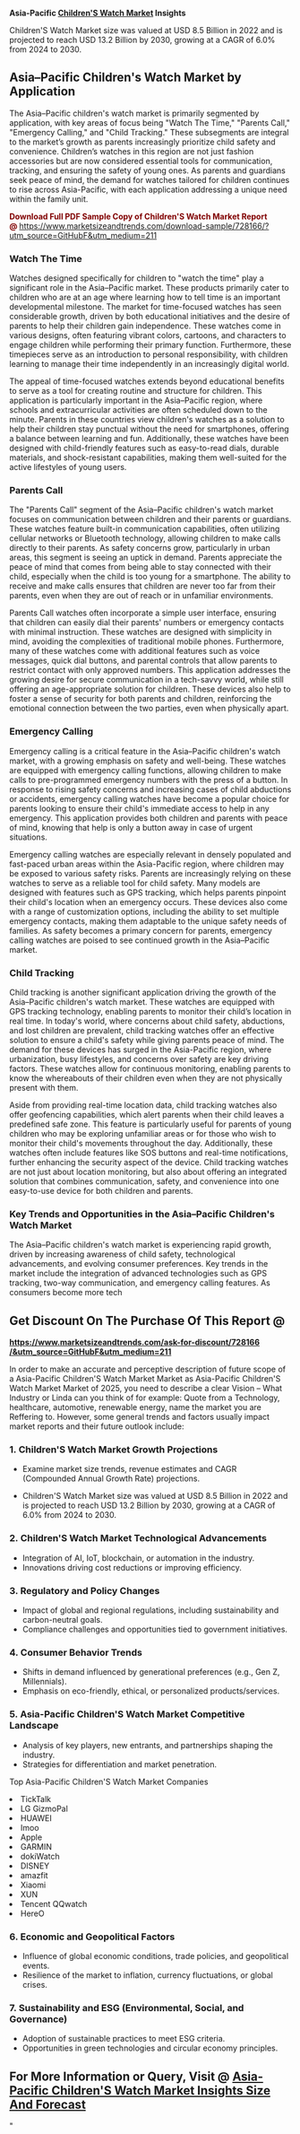 <p><strong>Asia-Pacific&nbsp;<a href=""https://www.marketsizeandtrends.com/download-sample/728166/&amp;utm_source=GitHubF&amp;utm_medium=211"">Children'S Watch Market</a> Insights</strong></p><p>Children'S Watch Market size was valued at USD 8.5 Billion in 2022 and is projected to reach USD 13.2 Billion by 2030, growing at a CAGR of 6.0% from 2024 to 2030.</p><p><h2>Asia–Pacific Children's Watch Market by Application</h2><p>The Asia–Pacific children's watch market is primarily segmented by application, with key areas of focus being "Watch The Time," "Parents Call," "Emergency Calling," and "Child Tracking." These subsegments are integral to the market’s growth as parents increasingly prioritize child safety and convenience. Children’s watches in this region are not just fashion accessories but are now considered essential tools for communication, tracking, and ensuring the safety of young ones. As parents and guardians seek peace of mind, the demand for watches tailored for children continues to rise across Asia-Pacific, with each application addressing a unique need within the family unit. </p><p><p><strong><span style="color: #800000;">Download Full PDF Sample Copy of Children'S Watch Market Report @</span>&nbsp;</strong><a href="https://www.marketsizeandtrends.com/download-sample/728166/?utm_source=GitHubF&amp;utm_medium=211" target="_blank">https://www.marketsizeandtrends.com/download-sample/728166/?utm_source=GitHubF&amp;utm_medium=211</a></p></p><h3>Watch The Time</h3><p>Watches designed specifically for children to "watch the time" play a significant role in the Asia–Pacific market. These products primarily cater to children who are at an age where learning how to tell time is an important developmental milestone. The market for time-focused watches has seen considerable growth, driven by both educational initiatives and the desire of parents to help their children gain independence. These watches come in various designs, often featuring vibrant colors, cartoons, and characters to engage children while performing their primary function. Furthermore, these timepieces serve as an introduction to personal responsibility, with children learning to manage their time independently in an increasingly digital world.</p><p>The appeal of time-focused watches extends beyond educational benefits to serve as a tool for creating routine and structure for children. This application is particularly important in the Asia–Pacific region, where schools and extracurricular activities are often scheduled down to the minute. Parents in these countries view children's watches as a solution to help their children stay punctual without the need for smartphones, offering a balance between learning and fun. Additionally, these watches have been designed with child-friendly features such as easy-to-read dials, durable materials, and shock-resistant capabilities, making them well-suited for the active lifestyles of young users.</p><h3>Parents Call</h3><p>The "Parents Call" segment of the Asia–Pacific children's watch market focuses on communication between children and their parents or guardians. These watches feature built-in communication capabilities, often utilizing cellular networks or Bluetooth technology, allowing children to make calls directly to their parents. As safety concerns grow, particularly in urban areas, this segment is seeing an uptick in demand. Parents appreciate the peace of mind that comes from being able to stay connected with their child, especially when the child is too young for a smartphone. The ability to receive and make calls ensures that children are never too far from their parents, even when they are out of reach or in unfamiliar environments.</p><p>Parents Call watches often incorporate a simple user interface, ensuring that children can easily dial their parents' numbers or emergency contacts with minimal instruction. These watches are designed with simplicity in mind, avoiding the complexities of traditional mobile phones. Furthermore, many of these watches come with additional features such as voice messages, quick dial buttons, and parental controls that allow parents to restrict contact with only approved numbers. This application addresses the growing desire for secure communication in a tech-savvy world, while still offering an age-appropriate solution for children. These devices also help to foster a sense of security for both parents and children, reinforcing the emotional connection between the two parties, even when physically apart.</p><h3>Emergency Calling</h3><p>Emergency calling is a critical feature in the Asia–Pacific children's watch market, with a growing emphasis on safety and well-being. These watches are equipped with emergency calling functions, allowing children to make calls to pre-programmed emergency numbers with the press of a button. In response to rising safety concerns and increasing cases of child abductions or accidents, emergency calling watches have become a popular choice for parents looking to ensure their child's immediate access to help in any emergency. This application provides both children and parents with peace of mind, knowing that help is only a button away in case of urgent situations.</p><p>Emergency calling watches are especially relevant in densely populated and fast-paced urban areas within the Asia-Pacific region, where children may be exposed to various safety risks. Parents are increasingly relying on these watches to serve as a reliable tool for child safety. Many models are designed with features such as GPS tracking, which helps parents pinpoint their child's location when an emergency occurs. These devices also come with a range of customization options, including the ability to set multiple emergency contacts, making them adaptable to the unique safety needs of families. As safety becomes a primary concern for parents, emergency calling watches are poised to see continued growth in the Asia–Pacific market.</p><h3>Child Tracking</h3><p>Child tracking is another significant application driving the growth of the Asia–Pacific children's watch market. These watches are equipped with GPS tracking technology, enabling parents to monitor their child’s location in real time. In today's world, where concerns about child safety, abductions, and lost children are prevalent, child tracking watches offer an effective solution to ensure a child's safety while giving parents peace of mind. The demand for these devices has surged in the Asia-Pacific region, where urbanization, busy lifestyles, and concerns over safety are key driving factors. These watches allow for continuous monitoring, enabling parents to know the whereabouts of their children even when they are not physically present with them.</p><p>Aside from providing real-time location data, child tracking watches also offer geofencing capabilities, which alert parents when their child leaves a predefined safe zone. This feature is particularly useful for parents of young children who may be exploring unfamiliar areas or for those who wish to monitor their child's movements throughout the day. Additionally, these watches often include features like SOS buttons and real-time notifications, further enhancing the security aspect of the device. Child tracking watches are not just about location monitoring, but also about offering an integrated solution that combines communication, safety, and convenience into one easy-to-use device for both children and parents.</p><h3>Key Trends and Opportunities in the Asia–Pacific Children's Watch Market</h3><p>The Asia–Pacific children's watch market is experiencing rapid growth, driven by increasing awareness of child safety, technological advancements, and evolving consumer preferences. Key trends in the market include the integration of advanced technologies such as GPS tracking, two-way communication, and emergency calling features. As consumers become more tech</p><h2><strong>Get Discount On The Purchase Of This Report @&nbsp;</strong></h2><p><strong><a href=""https://www.marketsizeandtrends.com/ask-for-discount/728166/&amp;utm_source=GitHubF&amp;utm_medium=211"" target=""_blank"">https://www.marketsizeandtrends.com/ask-for-discount/728166<br />/&amp;utm_source=GitHubF&amp;utm_medium=211</a></strong></p><p>In order to make an accurate and perceptive description of future scope of a Asia-Pacific&nbsp;Children'S Watch Market Market as Asia-Pacific&nbsp;Children'S Watch Market Market of 2025, you need to describe a clear Vision &ndash; What Industry or Linda can you think of for example: Quote from a Technology, healthcare, automotive, renewable energy, name the market you are Reffering to. However, some general trends and factors usually impact market reports and their future outlook include:</p><h3>1.&nbsp;<strong>Children'S Watch Market Growth Projections</strong></h3><ul><li>Examine market size trends, revenue estimates and CAGR (Compounded Annual Growth Rate) projections.</li><li><p>Children'S Watch Market size was valued at USD 8.5 Billion in 2022 and is projected to reach USD 13.2 Billion by 2030, growing at a CAGR of 6.0% from 2024 to 2030.</p></li></ul><h3>2.&nbsp;<strong>Children'S Watch Market Technological Advancements</strong></h3><ul><li>Integration of AI, IoT, blockchain, or automation in the industry.</li><li>Innovations driving cost reductions or improving efficiency.</li></ul><h3>3.&nbsp;<strong>Regulatory and Policy Changes</strong></h3><ul><li>Impact of global and regional regulations, including sustainability and carbon-neutral goals.</li><li>Compliance challenges and opportunities tied to government initiatives.</li></ul><h3>4.&nbsp;<strong>Consumer Behavior Trends</strong></h3><ul><li>Shifts in demand influenced by generational preferences (e.g., Gen Z, Millennials).</li><li>Emphasis on eco-friendly, ethical, or personalized products/services.</li></ul><h3>5.&nbsp;<strong>Asia-Pacific Children'S Watch Market Competitive Landscape</strong></h3><ul><li>Analysis of key players, new entrants, and partnerships shaping the industry.</li><li>Strategies for differentiation and market penetration.</li></ul><p data-pm-slice=""1 1 []"">Top Asia-Pacific Children'S Watch Market Companies</p><div data-test-id=""""><p><li>TickTalk</li><li> LG GizmoPal</li><li> HUAWEI</li><li> Imoo</li><li> Apple</li><li> GARMIN</li><li> dokiWatch</li><li> DISNEY</li><li> amazfit</li><li> Xiaomi</li><li> XUN</li><li> Tencent QQwatch</li><li> HereO</li></p></div><h3>6.&nbsp;<strong>Economic and Geopolitical Factors</strong></h3><ul><li>Influence of global economic conditions, trade policies, and geopolitical events.</li><li>Resilience of the market to inflation, currency fluctuations, or global crises.</li></ul><h3>7.&nbsp;<strong>Sustainability and ESG (Environmental, Social, and Governance)</strong></h3><ul><li>Adoption of sustainable practices to meet ESG criteria.</li><li>Opportunities in green technologies and circular economy principles.</li></ul><h2><strong>For More Information or Query, Visit @&nbsp;</strong><a href=""https://www.verifiedmarketreports.com/product/children-s-watch-market/"" target=""_blank"">Asia-Pacific Children'S Watch Market Insights Size And Forecast</a></h2>"
